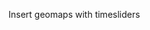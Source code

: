 Insert geomaps with timesliders


<iframe data-src="https://nyc-taxis.herokuapp.com/nyc-taxi-zone" 
        sandbox="allow-same-origin allow-scripts" 
        width="850" 
        height="850" 
        scrolling="no" 
        seamless="seamless" 
        frameborder="0">
        </iframe>
